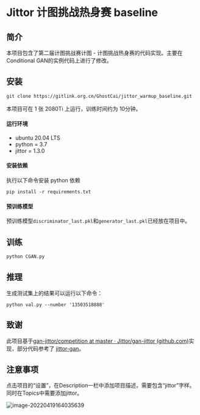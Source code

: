 # Jittor 计图挑战热身赛 baseline


## 简介
本项目包含了第二届计图挑战赛计图 - 计图挑战热身赛的代码实现。主要在Conditional GAN的实例代码上进行了修改。

## 安装 
```bash
git clone https://gitlink.org.cn/GhostCai/jittor_warmup_baseline.git
```

本项目可在 1 张 2080Ti 上运行，训练时间约为 10分钟。

#### 运行环境
- ubuntu 20.04 LTS
- python = 3.7
- jittor = 1.3.0

#### 安装依赖
执行以下命令安装 python 依赖
```
pip install -r requirements.txt
```

#### 预训练模型
预训练模型`discriminator_last.pkl`和`generator_last.pkl`已经放在项目中。

## 训练
```python
python CGAN.py
```

## 推理
生成测试集上的结果可以运行以下命令：

```
python val.py --number '13503518888'
```

## 致谢
此项目基于[gan-jittor/competition at master · Jittor/gan-jittor (github.com)](https://github.com/Jittor/gan-jittor/tree/master/competition#计图挑战热身赛)实现，部分代码参考了 [jittor-gan](https://github.com/Jittor/gan-jittor)。

## 注意事项

点击项目的“设置”，在Description一栏中添加项目描述，需要包含“jittor”字样。同时在Topics中需要添加jittor。

![image-20220419164035639](https://s3.bmp.ovh/imgs/2022/04/19/6a3aa627eab5f159.png)